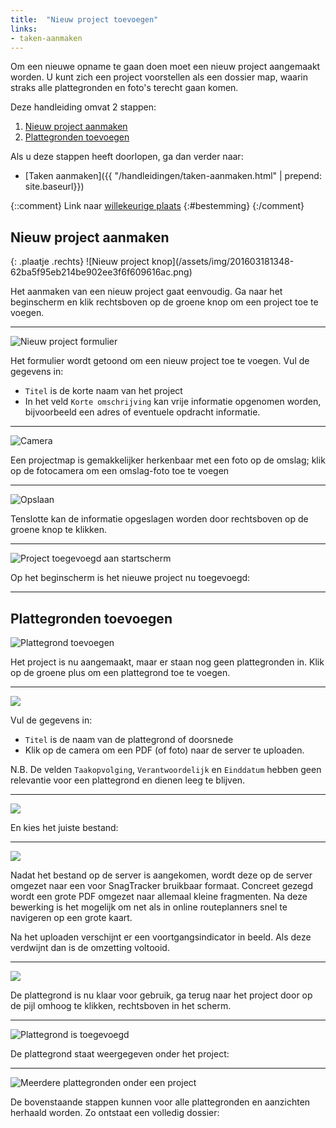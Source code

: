 ```yaml
---
title:  "Nieuw project toevoegen"
links:
- taken-aanmaken
---
```


Om een nieuwe opname te gaan doen moet een nieuw project aangemaakt worden. U kunt zich een project voorstellen als een dossier map, waarin straks alle plattegronden en foto's terecht gaan komen.

Deze handleiding omvat 2 stappen:

1. [Nieuw project aanmaken](#nieuw-project-aanmaken)
2. [Plattegronden toevoegen](#plattegronden-toevoegen)

Als u deze stappen heeft doorlopen, ga dan verder naar:

- [Taken aanmaken]({{ "/handleidingen/taken-aanmaken.html" | prepend: site.baseurl}})

{::comment}
Link naar [willekeurige plaats](#bestemming)
{:#bestemming}
{:/comment}

## Nieuw project aanmaken

<div class="paragraaf-met-plaatje">
{: .plaatje .rechts}
![Nieuw project knop](/assets/img/201603181348-62ba5f95eb214be902ee3f6f609616ac.png)

Het aanmaken van een nieuw project gaat eenvoudig. Ga naar het beginscherm en klik rechtsboven op de groene knop om een project toe te voegen.
</div>

---------------------------------------
![Nieuw project formulier](/assets/img/201602171455-240053e8998f27b0216b341c7488a8cb.png)

Het formulier wordt getoond om een nieuw project toe te voegen. Vul de gegevens in:

 - `Titel` is de korte naam van het project
 - In het veld `Korte omschrijving` kan vrije informatie opgenomen worden, bijvoorbeeld een adres of eventuele opdracht informatie.

---------------------------------------
![Camera](/assets/img/201602171430-f853801a5b178c88bbbfccaa31dd4156.png)

Een projectmap is gemakkelijker herkenbaar met een foto op de omslag; klik op de fotocamera om een omslag-foto toe te voegen

---------------------------------------
![Opslaan](/assets/img/201602171433-4fd8d58dcd7e455e47884c7cf2443e77.png)

Tenslotte kan de informatie opgeslagen worden door rechtsboven op de groene knop te klikken.

---------------------------------------
![Project toegevoegd aan startscherm](/assets/img/201602171452-c279fdd8d8fb4c80b69f3b4ff68fb4bc.png)

Op het beginscherm is het nieuwe project nu toegevoegd:


---------------------------------------

## Plattegronden toevoegen

![Plattegrond toevoegen](/assets/img/201602171435-48df2e55593c9f65b81126ac1cdcc2ec.png)

Het project is nu aangemaakt, maar er staan nog geen plattegronden in. Klik op de groene plus om een plattegrond toe te voegen.

---------------------------------------
![](/assets/img/201602171437-c76c2cee25dee2473b25dbfd3813657d.png)

Vul de gegevens in:

 - `Titel` is de naam van de plattegrond of doorsnede
 - Klik op de camera om een PDF (of foto) naar de server te uploaden.

N.B. De velden `Taakopvolging`, `Verantwoordelijk` en `Einddatum` hebben geen relevantie voor een plattegrond en dienen leeg te blijven.

---------------------------------------
![](/assets/img/201602171438-3f2e1c204ffd475c6f548dc101a51fde.png)

En kies het juiste bestand:

---------------------------------------
![](/assets/img/201602171509-4ffe4da0184f659fd54ca85ffb94b7d1.png)

Nadat het bestand op de server is aangekomen, wordt deze op de server omgezet naar een voor SnagTracker bruikbaar formaat. Concreet gezegd wordt een grote PDF omgezet naar allemaal kleine fragmenten. Na deze bewerking is het mogelijk om net als in online routeplanners snel te navigeren op een grote kaart.

Na het uploaden verschijnt er een voortgangsindicator in beeld. Als deze verdwijnt dan is de omzetting voltooid.

---------------------------------------
![](/assets/img/201602171446-8e63caa3c32077314812bfe07df562ee.png)

De plattegrond is nu klaar voor gebruik, ga terug naar het project door op de pijl omhoog te klikken, rechtsboven in het scherm.

---------------------------------------
![Plattegrond is toegevoegd](/assets/img/201602171459-7934e617d0c5a703a3b5bc05ce53ac20.png)

De plattegrond staat weergegeven onder het project:

---------------------------------------
![Meerdere plattegronden onder een project](/assets/img/201602171525-af1c07a64123cf567d941f0dcdd1b850.png)

De bovenstaande stappen kunnen voor alle plattegronden en aanzichten herhaald worden. Zo ontstaat een volledig dossier:


